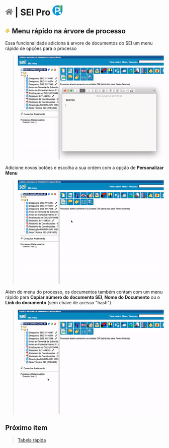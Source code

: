 # [![Home](../img/home.png)](../) |  SEI Pro ![Icone](../img/icon-32.png)

## ![Menu rápido na árvore de documentos](../img/icon-menurapido.png) Menu rápido na árvore de processo

Essa funcionalidade adiciona à arvore de documentos do SEI um menu rápido de opções para o processo

> ![Tela Menu rápido](../img/tela-menurapido.gif) 

Adicione novos botões e escolha a sua ordem com a opção de **Personalizar Menu**

> ![Tela Menu rápido](../img/tela-menurapido2.gif) 

Além do menu do processo, os documentos também contam com um menu rápido para **Copiar número do documento SEI**, **Nome do Documento** ou o **Link do documento** (sem chave de acesso "hash")

> ![Tela Menu rápido](../img/tela-menurapido3.gif) 

## Próximo item

> [Tabela rápida](../pages/TABELARAPIDA.md)
